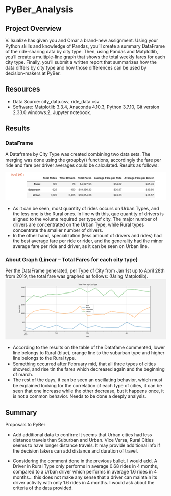 # PyBer_Analysis

## Project Overview
V. Isualize has given you and Omar a brand-new assignment. Using your Python skills and knowledge of Pandas, you’ll create a summary DataFrame of the ride-sharing data by city type. Then, using Pandas and Matplotlib, you’ll create a multiple-line graph that shows the total weekly fares for each city type. Finally, you’ll submit a written report that summarizes how the data differs by city type and how those differences can be used by decision-makers at PyBer.

## Resources
- Data Source: city_data.csv, ride_data.csv
- Software: Matplotlib 3.3.4, Anaconda 4.10.3, Python 3.7.10, Git version 2.33.0.windows.2, Jupyter notebook.

##  Results

### DataFrame
A Dataframe by City Type was created combining two data sets. The merging was done using the groupby() functions, accordingly the fare per ride and fare per driver averages could be calculated. Results as follows:

![Dataframe](https://github.com/Jcreye75/PyBer_Analysis/blob/4863adfbf00457f142e97f5678ccfd2bbba86c23/analysis/Dataframe.png)
-	As it can be seen, most quantity of rides occurs on Urban Types, and the less one is the Rural ones. In line with this, que quantity of drivers is aligned to the volume required per type of city. The major number of drivers are concentrated on the Urban Type, while Rural types concentrate the smaller number of drivers.
-	In the other hand, specialization (less amount of drivers and rides) had the best average fare per ride or rider, and the generality had the minor average fare per ride and driver, as it can be seen on Urban line.

###  About Graph (Linear – Total Fares for each city type)
Per the DataFrame generated, per Type of City from Jan 1st up to April 28th from 2019, the total fare was graphed as follows: (Using Matplotlib).   
![PyBer_fare_summary](https://github.com/Jcreye75/PyBer_Analysis/blob/c6ad52508dab4265e84dd1bd39d95c748bb3c42a/analysis/PyBer_fare_summary.png)
-	According to the results on the table of the Datafame commented, lower line belongs to Rural (blue), orange line to the suburban type and higher line belongs to the Rural type.
-	Something occurred after February mid, that all three types of cities showed, and rise tin the fares which decreased again and the beginning of march. 
-	The rest of the days, it can be seen an oscillating behavior, which must be explained looking for the correlation of each type of cities, it can be seen that one increase while the other decrease, but it happens once, it is not a common behavior. Needs to be done a deeply analysis.

## Summary
Proposals to PyBer

- Add additional data to confirm: It seems that Urban cities had less distance travels than Suburban and Urban. Vice Versa, Rural Cities seems to have longer distance travels. It may provide additional info if the decision takers can add distance and duration of travel.

- Considering the comment done in the previous bullet. I would add. A Driver in Rural Type only performs in average 0.68 rides in 4 months, compared to a Urban driver which performs in average 1.6 rides in 4 months… this does not make any sense that a driver can maintain its driver activity with only 1.6 rides in 4 months. I would ask about the criteria of the data provided. 
